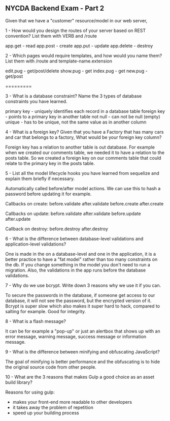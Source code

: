 ## NYCDA Backend Exam - Part 2

Given that we have a "customer" resource/model in our web server,

1 - How would you design the routes of your server based on REST convention? List them with VERB and /route

app.get - read
app.post - create
app.put - update
app.delete - destroy


2 - Which pages would require templates, and how would you name them? List them with /route and template-name.extension

edit.pug  - get/post/delete
show.pug  - get
index.pug - get
new.pug  - get/post

=========

3 - What is a database constraint? Name the 3 types of database constraints you have learned.

primary key - uniquely identifies each record in a database table
foreign key - points to a primary key in another table
not null - can not be null (empty)
unique - has to be unique, not the same value as in another column

4 - What is a foreign key? Given that you have a Factory that has many cars and car that belongs to a factory, What would be your foreign key column?

Foreign key has a relation to another table is out database. For example when we created our comments table, we needed it to have a relation to the posts table. So we created a foreign key on our comments table that could relate to the primary key in the posts table.

5 - List all the model lifecycle hooks you have learned from sequelize and explain them briefly if necessary.

Automatically called before/after model actions. We can use this to hash a password before updating it for example.

Callbacks on create:
before.validate
after.validate
before.create
after.create

Callbacks on update:
before.validate
after.validate
before.update
after.update

Callback on destroy:
before.destroy
after.destroy


6 - What is the difference between database-level validations and application-level validations?

One is made in the on a database-level and one in the application, it is a better practice to have a "fat model" rather than too many constraints on the db. If you change something in the model you don't need to run a migration. Also, the validations in the app runs before the database validations.

7 - Why do we use bcrypt. Write down 3 reasons why we use it if you can.

To secure the passwords in the database, if someone get access to our database, it will not see the password, but the encrypted version of it. Bcrypt is super slow which also makes it super hard to hack, compared to salting for example. Good for integrity.

8 - What is a flash message?

It can be for example a "pop-up" or just an alertbox that shows up with an error message, warning message, success message or information message.

9 - What is the difference between minifying and obfuscating JavaScript?

The goal of minifying is better performance and the obfuscating is to hide the original source code from other people.

10 - What are the 3 reasons that makes Gulp a good choice as an asset build library?

Reasons for using gulp:
- makes your front-end more readable to other developers
- it takes away the problem of repetition
- speed up your building process
